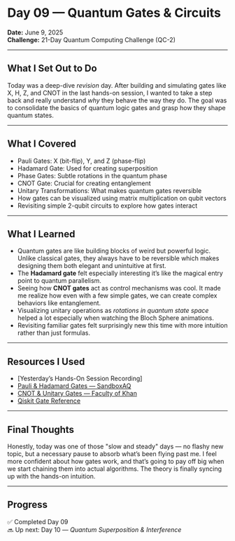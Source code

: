 # Day 09 — Quantum Gates & Circuits  
**Date:** June 9, 2025  
**Challenge:** 21-Day Quantum Computing Challenge (QC-2)

---

## What I Set Out to Do  
Today was a deep-dive *revision* day. After building and simulating gates like X, H, Z, and CNOT in the last hands-on session, I wanted to take a step back and really understand *why* they behave the way they do. The goal was to consolidate the basics of quantum logic gates and grasp how they shape quantum states.

---

## What I Covered  
- Pauli Gates: X (bit-flip), Y, and Z (phase-flip)  
- Hadamard Gate: Used for creating superposition  
- Phase Gates: Subtle rotations in the quantum phase  
- CNOT Gate: Crucial for creating entanglement  
- Unitary Transformations: What makes quantum gates reversible  
- How gates can be visualized using matrix multiplication on qubit vectors  
- Revisiting simple 2-qubit circuits to explore how gates interact

---

## What I Learned  
- Quantum gates are like building blocks of weird but powerful logic. Unlike classical gates, they always have to be reversible which makes designing them both elegant and unintuitive at first.  
- The **Hadamard gate** felt especially interesting it’s like the magical entry point to quantum parallelism.  
- Seeing how **CNOT gates** act as control mechanisms was cool. It made me realize how even with a few simple gates, we can create complex behaviors like entanglement.  
- Visualizing unitary operations as *rotations in quantum state space* helped a lot especially when watching the Bloch Sphere animations.  
- Revisiting familiar gates felt surprisingly new this time with more intuition rather than just formulas.

---

## Resources I Used  
- [Yesterday’s Hands-On Session Recording]  
- [Pauli & Hadamard Gates — SandboxAQ](https://youtu.be/SkNh6UhjKbc?si=g-RW7FRPbNfVI9LX)  
- [CNOT & Unitary Gates — Faculty of Khan](https://youtu.be/emHhNFf5AVM?si=BGERuOqo8W5W_1z1)  
- [Qiskit Gate Reference](https://qiskit.org/textbook/ch-gates/gates.html)

---

## Final Thoughts  
Honestly, today was one of those "slow and steady" days — no flashy new topic, but a necessary pause to absorb what’s been flying past me. I feel more confident about how gates work, and that’s going to pay off big when we start chaining them into actual algorithms. The theory is finally syncing up with the hands-on intuition.

---

## Progress  
✅ Completed Day 09  
🔜 Up next: Day 10 — *Quantum Superposition & Interference*

